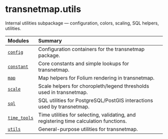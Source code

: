 # transnetmap.utils
Internal utilities subpackage — configuration, colors, scaling, SQL helpers, utilities.

| Modules | Summary |
|:---|:---|
| [`config`](config.md) | Configuration containers for the transnetmap package. |
| [`constant`](constant.md) | Core constants and simple lookups for transnetmap. |
| [`map`](map.md) | Map helpers for Folium rendering in transnetmap. |
| [`scale`](scale.md) | Scale helpers for choropleth/legend thresholds used in transnetmap. |
| [`sql`](sql.md) | SQL utilities for PostgreSQL/PostGIS interactions used by transnetmap. |
| [`time_tools`](time_tools.md) | Time utilities for selecting, validating, and registering time calculation functions. |
| [`utils`](utils.md) | General-purpose utilities for transnetmap. |